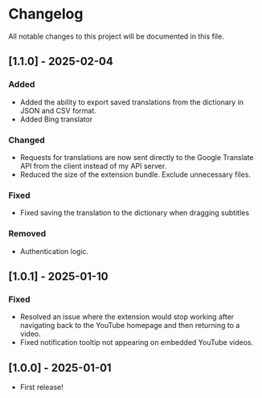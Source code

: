 # Changelog

All notable changes to this project will be documented in this file.

## [1.1.0] - 2025-02-04

### Added
- Added the ability to export saved translations from the dictionary in JSON and CSV format.
- Added Bing translator

### Changed
- Requests for translations are now sent directly to the Google Translate API from the client instead of my API server.
- Reduced the size of the extension bundle. Exclude unnecessary files.

### Fixed
- Fixed saving the translation to the dictionary when dragging subtitles

### Removed
-  Authentication logic.

## [1.0.1] - 2025-01-10

### Fixed
- Resolved an issue where the extension would stop working after navigating back to the YouTube homepage and then returning to a video.
- Fixed notification tooltip not appearing on embedded YouTube videos.

## [1.0.0] - 2025-01-01

- First release!
